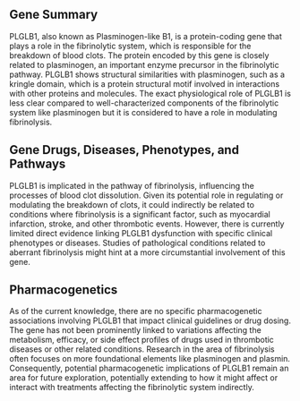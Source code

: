 ## Gene Summary
PLGLB1, also known as Plasminogen-like B1, is a protein-coding gene that plays a role in the fibrinolytic system, which is responsible for the breakdown of blood clots. The protein encoded by this gene is closely related to plasminogen, an important enzyme precursor in the fibrinolytic pathway. PLGLB1 shows structural similarities with plasminogen, such as a kringle domain, which is a protein structural motif involved in interactions with other proteins and molecules. The exact physiological role of PLGLB1 is less clear compared to well-characterized components of the fibrinolytic system like plasminogen but it is considered to have a role in modulating fibrinolysis.

## Gene Drugs, Diseases, Phenotypes, and Pathways
PLGLB1 is implicated in the pathway of fibrinolysis, influencing the processes of blood clot dissolution. Given its potential role in regulating or modulating the breakdown of clots, it could indirectly be related to conditions where fibrinolysis is a significant factor, such as myocardial infarction, stroke, and other thrombotic events. However, there is currently limited direct evidence linking PLGLB1 dysfunction with specific clinical phenotypes or diseases. Studies of pathological conditions related to aberrant fibrinolysis might hint at a more circumstantial involvement of this gene.

## Pharmacogenetics
As of the current knowledge, there are no specific pharmacogenetic associations involving PLGLB1 that impact clinical guidelines or drug dosing. The gene has not been prominently linked to variations affecting the metabolism, efficacy, or side effect profiles of drugs used in thrombotic diseases or other related conditions. Research in the area of fibrinolysis often focuses on more foundational elements like plasminogen and plasmin. Consequently, potential pharmacogenetic implications of PLGLB1 remain an area for future exploration, potentially extending to how it might affect or interact with treatments affecting the fibrinolytic system indirectly.
